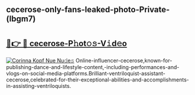 ## cecerose-only-fans​-leaked-photo​-Private-(lbgm7)


# <h2><a href="https://mediaupload.pro?title=cecerose&ref=git">🔗👉 🔴 cecerose-P𝚑ot𝚘𝚜-V𝚒d𝚎o</a></h2>

[![Corinna Kopf Nue Nu𝚍e𝚜](https://i.imgur.com/0qMVB7G.gif)](https://mediaupload.pro?title=cecerose&ref=git)
Online-influencer-cecerose,known-for-publishing-dance-and-lifestyle-content,-including-performances-and-vlogs-on-social-media-platforms.Brilliant-ventriloquist-assistant-cecerose,celebrated-for-their-exceptional-abilities-and-accomplishments-in-assisting-ventriloquists.  